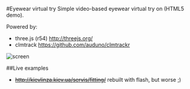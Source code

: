 #Eyewear virtual try
Simple video-based eyewear virtual try on (HTML5 demo).

Powered by:
* three.js (r54) http://threejs.org/
* clmtrack https://github.com/auduno/clmtrackr

![screen](https://cloud.githubusercontent.com/assets/6638367/5941609/cd68db14-a71a-11e4-8d1c-67040e522287.jpg)

##Live examples
* ~~http://kievlinza.kiev.ua/servis/fitting/~~ rebuilt with flash, but worse ;)
